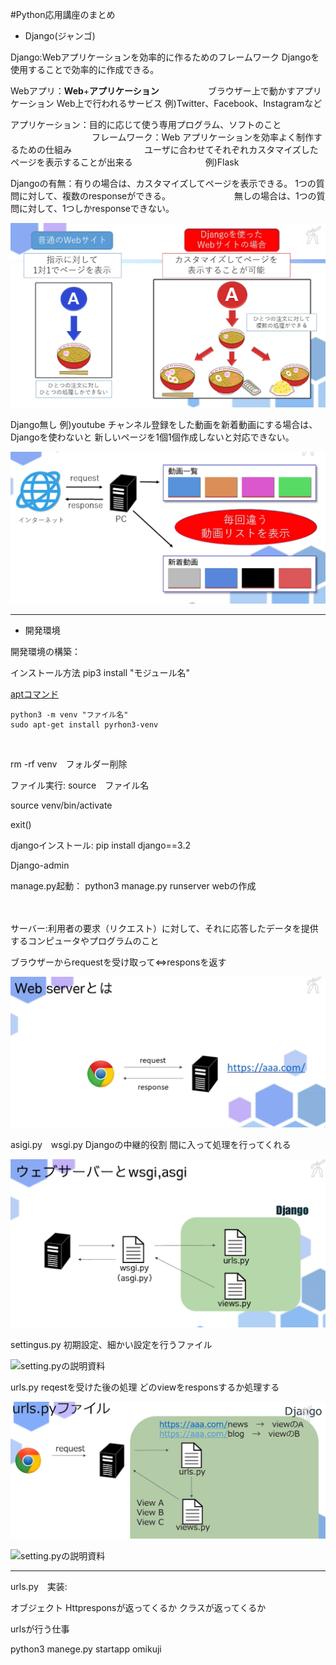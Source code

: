 
#Python応用講座のまとめ


- Django(ジャンゴ)

Django:Webアプリケーションを効率的に作るためのフレームワーク
       Djangoを使用することで効率的に作成できる。

Webアプリ：**Web**+**アプリケーション**
　　　　　 ブラウザー上で動かすアプリケーション
           Web上で行われるサービス
           例)Twitter、Facebook、Instagramなど

アプリケーション：目的に応じて使う専用プログラム、ソフトのこと
　　　　　　　　　
フレームワーク：Web アプリケーションを効率よく制作するための仕組み
　　　　　　　　ユーザに合わせてそれぞれカスタマイズしたページを表示することが出来る
　　　　　　　　例)Flask

Djangoの有無：有りの場合は、カスタマイズしてページを表示できる。
              1つの質問に対して、複数のresponseができる。
　　　　　　　無しの場合は、1つの質問に対して、1つしかresponseできない。

![Djangoの有無画像](image/image1.png)

Django無し 例)youtube
チャンネル登録をした動画を新着動画にする場合は、Djangoを使わないと
新しいページを1個1個作成しないと対応できない。

![](image/image2.png)

---

- 開発環境

開発環境の構築：

インストール方法
pip3 install "モジュール名"
<br>

[aptコマンド](https://qiita.com/SUZUKI_Masaya/items/1fd9489e631c78e5b007)
<br>

```
python3 -m venv "ファイル名"
sudo apt-get install pyrhon3-venv
```
<br>

rm -rf venv　フォルダー削除
<br>

ファイル実行:
source　ファイル名

source venv/bin/activate

exit()

djangoインストール:
pip install django==3.2


Django-admin

manage.py起動：
python3 manage.py runserver
webの作成


<br>
<br>
サーバー:利用者の要求（リクエスト）に対して、それに応答したデータを提供するコンピュータやプログラムのこと

ブラウザーからrequestを受け取って⇔responsを返す

![ブラウザーの図](image/image3.png)


asigi.py　wsgi.py
Djangoの中継的役割
間に入って処理を行ってくれる

![概略図](image/image4.png)


settingus.py
初期設定、細かい設定を行うファイル

![setting.pyの説明資料](https://office54.net/python/django/django-settings-meaning)


urls.py
reqestを受けた後の処理
どのviewをresponsするか処理する

![urls.py 概略図](image/image5.png)

![setting.pyの説明資料](https://office54.net/python/django/urls-path-include)

---

urls.py　実装:

オブジェクト
Httpresponsが返ってくるか
クラスが返ってくるか

urlsが行う仕事

python3 manege.py startapp omikuji





